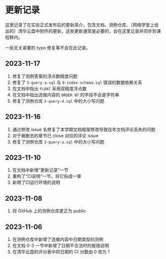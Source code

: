 # 更新记录

这里记录了在实验正式发布后的更新简介，包含文档、测例仓库、（网络学堂上给出的）清华云盘中附件的更新，这些更新通常是必要的，会在这里记录并同步到课程群内。

一些无关紧要的 typo 修复等不会在此记录。

## 2023-11-17
1. 修复了测例答案的浮点数精度问题
2. 修复了 `3-query-a.sql` 与 `9-index-schema.sql` 错误的数据依赖关系
3. 在文档中指出 `FLOAT` 采用双精度浮点数
4. 在文档中指出选做内容的 `ORDER BY` 的字段不会是字符串
5. 修复了测例仓库 `3-query-d.sql` 中的大小写问题

## 2023-11-16

1. 通过修改 issue 名修复了本学期文档框架修改导致往年文档评论丢失的问题
2. 对于被删去的章节已 close 对应的评论 issue
3. 修复了测例仓库 `3-query-a.sql` 中的大小写问题

## 2023-11-10

1. 在文档中新增“更新记录”一节
2. 重构了“CI说明”一节，将它拆成一章
3. 新增了CI运行环境的说明

## 2023-11-08

1. 将 GitHub 上的测例仓库更正为 public

## 2023-11-06

1. 在测例仓库中新增了选做内容中日期类型的测例
2. 在文档 0-3 一节中新增了日期不合法时的报错说明
3. 在清华云盘的评分表中将日期的 CI 分数由 0 改为 1

